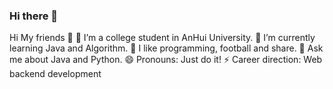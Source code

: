 ### Hi there 👋


Hi My friends 👋
🔭 I’m a college student in AnHui University.
🌱 I’m currently learning Java and Algorithm.
🤔 I like programming, football and share.
💬 Ask me about Java and Python.
😄 Pronouns: Just do it!
⚡ Career direction: Web backend development

